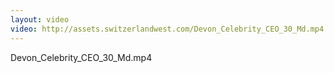 ```yaml
---
layout: video
video: http://assets.switzerlandwest.com/Devon_Celebrity_CEO_30_Md.mp4
---
```

Devon_Celebrity_CEO_30_Md.mp4

